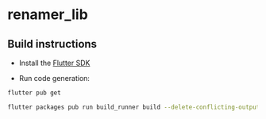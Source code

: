 # renamer_lib

## Build instructions

- Install the [Flutter SDK](https://docs.flutter.dev/get-started/install)

- Run code generation:

```bash
flutter pub get
```

```bash
flutter packages pub run build_runner build --delete-conflicting-outputs
```
